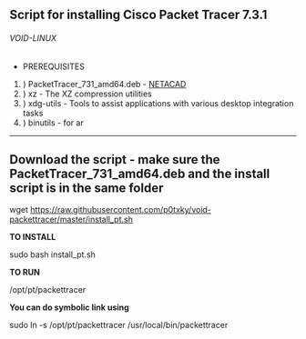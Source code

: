 ## Script for installing Cisco Packet Tracer 7.3.1 

###### VOID-LINUX

- PREREQUISITES

1. ) PacketTracer_731_amd64.deb - [NETACAD](netacad.com)
2. ) xz - The XZ compression utilities
3. ) xdg-utils - Tools to assist applications with various desktop integration tasks
4. ) binutils - for ar 

***************************************************************************************************

## Download the script - make sure the PacketTracer_731_amd64.deb and the install script is in the same folder

wget https://raw.githubusercontent.com/p0txky/void-packettracer/master/install_pt.sh

**TO INSTALL**

sudo bash install_pt.sh

**TO RUN**

/opt/pt/packettracer

**You can do symbolic link using**

sudo ln -s /opt/pt/packettracer /usr/local/bin/packettracer
